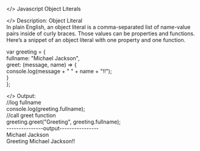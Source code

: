 </> Javascript Object Literals

</> Description: Object Literal<br>
In plain English, an object literal is a comma-separated list of name-value pairs inside of curly braces.
Those values can be properties and functions. Here’s a snippet of an object literal with one property and one function.<br>

var greeting = {<br>
    fullname: "Michael Jackson",<br>
    greet: (message, name) => {<br>
        console.log(message + " " + name + "!!");<br>
    }<br>
};<br>


</> Output:<br>
//log fullname<br>
console.log(greeting.fullname);<br>
//call greet function<br>
greeting.greet("Greeting", greeting.fullname);<br>
---------------output----------------<br>
Michael Jackson<br>
Greeting Michael Jackson!!<br>
